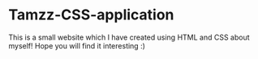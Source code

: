 # Tamzz-CSS-application
This is a small website which I have created using HTML and CSS about myself! Hope you will find it interesting :)
